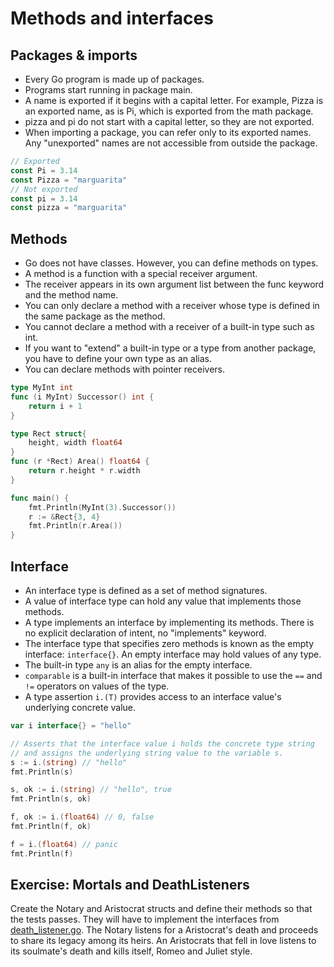 # Methods and interfaces

## Packages & imports

- Every Go program is made up of packages.
- Programs start running in package main. 
- A name is exported if it begins with a capital letter. For example, Pizza is an exported name, as is Pi, which is exported from the math package.
- pizza and pi do not start with a capital letter, so they are not exported.
- When importing a package, you can refer only to its exported names. Any "unexported" names are not accessible from outside the package. 
```go
// Exported
const Pi = 3.14
const Pizza = "marguarita"
// Not exported
const pi = 3.14
const pizza = "marguarita"
```

## Methods

- Go does not have classes. However, you can define methods on types.
- A method is a function with a special receiver argument.
- The receiver appears in its own argument list between the func keyword and the method name. 
- You can only declare a method with a receiver whose type is defined in the same package as the method.
- You cannot declare a method with a receiver of a built-in type such as int.
- If you want to "extend" a built-in type or a type from another package, you have to define your own type as an alias.
- You can declare methods with pointer receivers.
```go
type MyInt int
func (i MyInt) Successor() int {
    return i + 1
}

type Rect struct{
    height, width float64
}
func (r *Rect) Area() float64 {
    return r.height * r.width
}

func main() {
    fmt.Println(MyInt(3).Successor())
    r := &Rect{3, 4}
    fmt.Println(r.Area())
}
```

## Interface

- An interface type is defined as a set of method signatures.
- A value of interface type can hold any value that implements those methods.
- A type implements an interface by implementing its methods. There is no explicit declaration of intent, no "implements" keyword. 
- The interface type that specifies zero methods is known as the empty interface: `interface{}`. An empty interface may hold values of any type.
- The built-in type `any` is an alias for the empty interface.
- `comparable` is a built-in interface that makes it possible to use the `==` and `!=` operators on values of the type.
- A type assertion `i.(T)` provides access to an interface value's underlying concrete value.
```go
var i interface{} = "hello"

// Asserts that the interface value i holds the concrete type string
// and assigns the underlying string value to the variable s.
s := i.(string) // "hello"
fmt.Println(s)

s, ok := i.(string) // "hello", true
fmt.Println(s, ok)

f, ok := i.(float64) // 0, false
fmt.Println(f, ok)

f = i.(float64) // panic
fmt.Println(f)
```

## Exercise: Mortals and DeathListeners

Create the Notary and Aristocrat structs and define their methods so that the tests passes.
They will have to implement the interfaces from [death_listener.go](death_listener.go).
The Notary listens for a Aristocrat's death and proceeds to share its legacy among its heirs.
An Aristocrats that fell in love listens to its soulmate's death and kills itself, Romeo and Juliet style.
